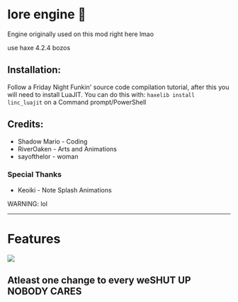 # lore engine :troll:
Engine originally used on this mod right here lmao

use haxe 4.2.4 bozos
## Installation:
Follow a Friday Night Funkin' source code compilation tutorial, after this you will need to install LuaJIT.
You can do this with: `haxelib install linc_luajit` on a Command prompt/PowerShell
## Credits:
* Shadow Mario - Coding
* RiverOaken - Arts and Animations
* sayofthelor - woman
### Special Thanks
* Keoiki - Note Splash Animations

WARNING: lol
_____________________________________

# Features
![](https://user-images.githubusercontent.com/44785097/127706669-71cd5cdb-5c2a-4ecc-871b-98a276ae8070.gif)


## Atleast one change to every weSHUT UP NOBODY CARES
